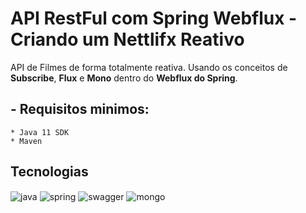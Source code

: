 # API RestFul com Spring Webflux - Criando um Nettlifx Reativo

API de Filmes de forma totalmente reativa. Usando os conceitos de **Subscribe**, **Flux** e **Mono** dentro do **Webflux do Spring**.

## - Requisitos minimos:
    * Java 11 SDK
    * Maven

## Tecnologias

<div style="display: inline_block">

  <img align="center" alt="java" src="https://img.shields.io/badge/java-%23ED8B00.svg?style=for-the-badge&logo=java&logoColor=white" />
  <img align="center" alt="spring" src="https://img.shields.io/badge/spring-%236DB33F.svg?style=for-the-badge&logo=spring&logoColor=white" />
  <img align="center" alt="swagger" src="https://img.shields.io/badge/-Swagger-%23Clojure?style=for-the-badge&logo=swagger&logoColor=white" />
  <img align="center" alt="mongo" src="https://img.shields.io/badge/MongoDB-4EA94B?style=for-the-badge&logo=mongodb&logoColor=white" />
</div>